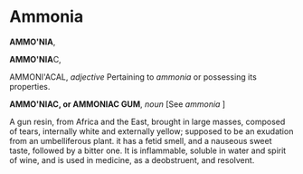 # Ammonia

**AMMO'NIA**,

**AMMO'NIA**C,

AMMONI'ACAL, _adjective_ Pertaining to _ammonia_ or possessing its properties.

**AMMO'NIAC, or AMMONIAC GUM**, _noun_ \[See _ammonia_ \]

A gun resin, from Africa and the East, brought in large masses, composed of tears, internally white and externally yellow; supposed to be an exudation from an umbelliferous plant. it has a fetid smell, and a nauseous sweet taste, followed by a bitter one. It is inflammable, soluble in water and spirit of wine, and is used in medicine, as a deobstruent, and resolvent.